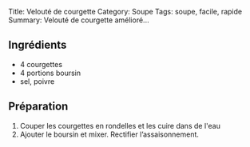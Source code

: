 Title: Velouté de courgette
Category: Soupe
Tags: soupe, facile, rapide
Summary: Velouté de courgette amélioré...

## Ingrédients
- 4 courgettes
- 4 portions boursin
- sel, poivre

## Préparation
1. Couper les courgettes en rondelles et les cuire dans de l'eau
2. Ajouter le boursin et mixer. Rectifier l’assaisonnement.